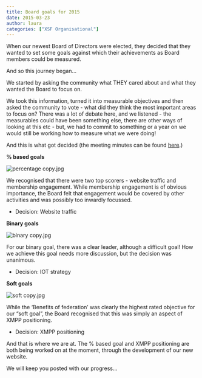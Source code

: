 ```yaml
---
title: Board goals for 2015
date: 2015-03-23
author: laura
categories: ["XSF Organisational"]
---
```


When our newest Board of Directors were elected, they decided that they wanted to set some goals against which their achievements as Board members could be measured.

And so this journey began...

We started by asking the community what THEY cared about and what they wanted the Board to focus on.

We took this information, turned it into measurable objectives and then asked the community to vote - what did they think the most important areas to focus on? There was a lot of debate here, and we listened - the measurables could have been something else, there are other ways of looking at this etc - but, we had to commit to something or a year on we would still be working how to measure what we were doing!

And this is what got decided (the meeting minutes can be found [here](http://logs.xmpp.org/xsf/2015-02-23/#16:03:11).)

**% based goals**

![percentage copy.jpg](https://lh5.googleusercontent.com/bAGEeNO4Ty2AWOAA9vbe53hJKpbNQ7xtMy20bvEOXcc3ne9nlEbkpwrJmIa2Zxm90t3IJJlyVGpZnAI61AXqb2YrceZJLVffLkyenDZoyhTB9oFDcmLGq9DkIh9rM_dxuiBQEj4)

We recognised that there were two top scorers - website traffic and membership engagement. While membership engagement is of obvious importance, the Board felt that engagement would be covered by other activities and was possibly too inwardly focussed.

- Decision: Website traffic

**Binary goals**  

![binary copy.jpg](https://lh4.googleusercontent.com/9Tbj_LL-gX6qHZbjKEZ2KRq4Efhc7RbqF8nU8_qe-3YfBOspzuG3XwgTGNg8dCEZ62BfITT7K5FH5HIpBmiLzK0_FXPYWw23XSwzUJX7YzgHsRi1gdRVp7P6g6_q94v78ijzfi8)

For our binary goal, there was a clear leader, although a difficult goal! How we achieve this goal needs more discussion, but the decision was unanimous.

- Decision: IOT strategy

**Soft goals**

![soft copy.jpg](https://lh6.googleusercontent.com/_1-LZyOHKdYXViIUm09mheicBcV4phDmtoLyTmev45601YClU2UC-KyEnT4Hi9qH_GC_ermo80vdZYx9LjBI4qCuNxOaIleYU06jx9D6zfAtukAKaEXlJ6XujK_nvxpdcs8yCco)

While the ‘Benefits of federation’ was clearly the highest rated objective for our “soft goal”, the Board recognised that this was simply an aspect of XMPP positioning.

- Decision: XMPP positioning

And that is where we are at. The % based goal and XMPP positioning are both being worked on at the moment, through the development of our new website.

We will keep you posted with our progress...
